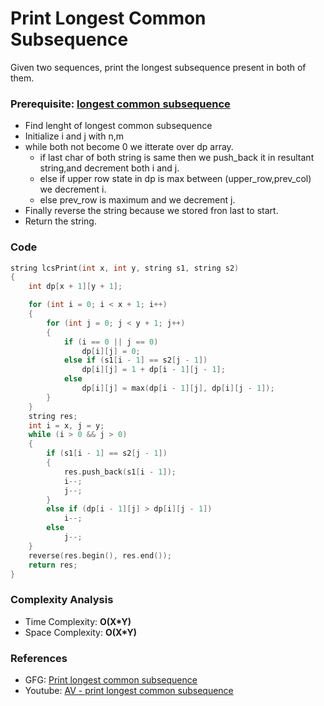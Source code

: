# Print Longest Common Subsequence

Given two sequences, print the longest subsequence present in both of them.

### Prerequisite: [longest common subsequence](./AV11_longestCommonSubSequence.md)

- Find lenght of longest common subsequence
- Initialize i and j with n,m
- while both not become 0 we itterate over dp array.
  - if last char of both string is same then we push_back it in resultant string,and decrement both i and j.
  - else if upper row state in dp is max between (upper_row,prev_col) we decrement i.
  - else prev_row is maximum and we decrement j.
- Finally reverse the string because we stored fron last to start.
- Return the string.

### Code

```cpp
string lcsPrint(int x, int y, string s1, string s2)
{
    int dp[x + 1][y + 1];

    for (int i = 0; i < x + 1; i++)
    {
        for (int j = 0; j < y + 1; j++)
        {
            if (i == 0 || j == 0)
                dp[i][j] = 0;
            else if (s1[i - 1] == s2[j - 1])
                dp[i][j] = 1 + dp[i - 1][j - 1];
            else
                dp[i][j] = max(dp[i - 1][j], dp[i][j - 1]);
        }
    }
    string res;
    int i = x, j = y;
    while (i > 0 && j > 0)
    {
        if (s1[i - 1] == s2[j - 1])
        {
            res.push_back(s1[i - 1]);
            i--;
            j--;
        }
        else if (dp[i - 1][j] > dp[i][j - 1])
            i--;
        else
            j--;
    }
    reverse(res.begin(), res.end());
    return res;
}
```

### Complexity Analysis

- Time Complexity: **O(X\*Y)**
- Space Complexity: **O(X\*Y)**

### References

- GFG: [Print longest common subsequence](https://www.geeksforgeeks.org/printing-longest-common-subsequence/)
- Youtube: [AV - print longest common subsequence](https://www.youtube.com/watch?v=x5hQvnUcjiM&list=PL_z_8CaSLPWekqhdCPmFohncHwz8TY2Go&index=23&t=2075s)
